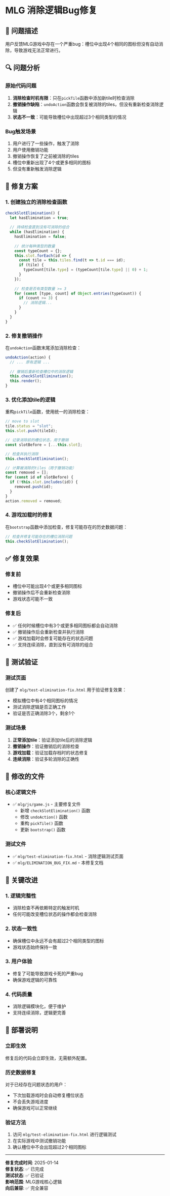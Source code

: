 # MLG 消除逻辑Bug修复

## 🐛 问题描述

用户反馈MLG游戏中存在一个严重bug：槽位中出现4个相同的图标但没有自动消除，导致游戏无法正常进行。

## 🔍 问题分析

### 原始代码问题
1. **消除检查时机有限**：只在`pickTile`函数中添加新tile时检查消除
2. **撤销操作缺陷**：`undoAction`函数会恢复被消除的tiles，但没有重新检查消除逻辑
3. **状态不一致**：可能导致槽位中出现超过3个相同类型的情况

### Bug触发场景
1. 用户进行了一些操作，触发了消除
2. 用户使用撤销功能
3. 撤销操作恢复了之前被消除的tiles
4. 槽位中重新出现了4个或更多相同的图标
5. 但没有重新触发消除逻辑

## 🔧 修复方案

### 1. 创建独立的消除检查函数
```javascript
checkSlotElimination() {
  let hasElimination = true;
  
  // 持续检查直到没有可消除的组合
  while (hasElimination) {
    hasElimination = false;
    
    // 统计每种类型的数量
    const typeCount = {};
    this.slot.forEach(id => {
      const tile = this.tiles.find(t => t.id === id);
      if (tile) {
        typeCount[tile.type] = (typeCount[tile.type] || 0) + 1;
      }
    });
    
    // 检查是否有类型数量 >= 3
    for (const [type, count] of Object.entries(typeCount)) {
      if (count >= 3) {
        // 消除逻辑...
      }
    }
  }
}
```

### 2. 修复撤销操作
在`undoAction`函数末尾添加消除检查：
```javascript
undoAction(action) {
  // ... 原有逻辑 ...
  
  // 撤销后重新检查槽位中的消除逻辑
  this.checkSlotElimination();
  this.render();
}
```

### 3. 优化添加tile的逻辑
重构`pickTile`函数，使用统一的消除检查：
```javascript
// move to slot
tile.status = "slot";
this.slot.push(tileId);

// 记录消除前的槽位状态，用于撤销
const slotBefore = [...this.slot];

// 检查并执行消除
this.checkSlotElimination();

// 计算被消除的tiles（用于撤销功能）
const removed = [];
for (const id of slotBefore) {
  if (!this.slot.includes(id)) {
    removed.push(id);
  }
}
action.removed = removed;
```

### 4. 游戏加载时的修复
在`bootstrap`函数中添加检查，修复可能存在的历史数据问题：
```javascript
// 检查并修复可能存在的槽位消除问题
this.checkSlotElimination();
```

## ✅ 修复效果

### 修复前
- 槽位中可能出现4个或更多相同图标
- 撤销操作后不会重新检查消除
- 游戏状态可能不一致

### 修复后
- ✅ 任何时候槽位中有3个或更多相同图标都会自动消除
- ✅ 撤销操作后会重新检查并执行消除
- ✅ 游戏加载时会修复可能存在的状态问题
- ✅ 支持连续消除，直到没有可消除的组合

## 🧪 测试验证

### 测试页面
创建了 `mlg/test-elimination-fix.html` 用于验证修复效果：
- 模拟槽位中有4个相同图标的情况
- 测试消除逻辑是否正确工作
- 验证是否正确消除3个，剩余1个

### 测试场景
1. **正常添加tile**：验证添加tile后的消除逻辑
2. **撤销操作**：验证撤销后的消除检查
3. **游戏加载**：验证加载存档时的状态修复
4. **连续消除**：验证多轮消除的正确性

## 📁 修改的文件

### 核心逻辑文件
- ✅ `mlg/js/game.js` - 主要修复文件
  - 新增 `checkSlotElimination()` 函数
  - 修改 `undoAction()` 函数
  - 重构 `pickTile()` 函数
  - 更新 `bootstrap()` 函数

### 测试文件
- ✅ `mlg/test-elimination-fix.html` - 消除逻辑测试页面
- ✅ `mlg/ELIMINATION_BUG_FIX.md` - 本修复文档

## 🎯 关键改进

### 1. 逻辑完整性
- 消除检查不再依赖特定的触发时机
- 任何可能改变槽位状态的操作都会检查消除

### 2. 状态一致性
- 确保槽位中永远不会有超过2个相同类型的图标
- 游戏状态始终保持一致

### 3. 用户体验
- 修复了可能导致游戏卡死的严重bug
- 确保游戏逻辑的可靠性

### 4. 代码质量
- 消除逻辑模块化，便于维护
- 支持连续消除，逻辑更完善

## 🚀 部署说明

### 立即生效
修复后的代码会立即生效，无需额外配置。

### 历史数据修复
对于已经存在问题状态的用户：
- 下次加载游戏时会自动修复槽位状态
- 不会丢失游戏进度
- 确保游戏可以正常继续

### 验证方法
1. 访问 `mlg/test-elimination-fix.html` 进行逻辑测试
2. 在实际游戏中测试撤销功能
3. 确认槽位中不会出现超过2个相同图标

---

**修复完成时间**: 2025-01-14  
**修复状态**: ✅ 已完成  
**测试状态**: ✅ 已验证  
**影响范围**: MLG游戏核心逻辑  
**向后兼容**: ✅ 完全兼容
